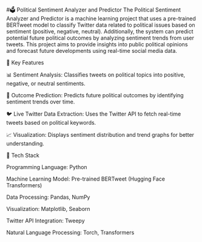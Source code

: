 
#🗳️ Political Sentiment Analyzer and Predictor
The Political Sentiment Analyzer and Predictor is a machine learning project that uses a pre-trained BERTweet model to classify Twitter data related to political issues based on sentiment (positive, negative, neutral). 
Additionally, the system can predict potential future political outcomes by analyzing sentiment trends from user tweets. This project aims to provide insights into public political opinions and forecast future developments using real-time social media data.


🌟 Key Features

📊 Sentiment Analysis: Classifies tweets on political topics into positive, negative, or neutral sentiments.

🔮 Outcome Prediction: Predicts future political outcomes by identifying sentiment trends over time.

🐦 Live Twitter Data Extraction: Uses the Twitter API to fetch real-time tweets based on political keywords.

📈 Visualization: Displays sentiment distribution and trend graphs for better understanding.


🚀 Tech Stack

Programming Language: Python

Machine Learning Model: Pre-trained BERTweet (Hugging Face Transformers)

Data Processing: Pandas, NumPy

Visualization: Matplotlib, Seaborn

Twitter API Integration: Tweepy

Natural Language Processing: Torch, Transformers

